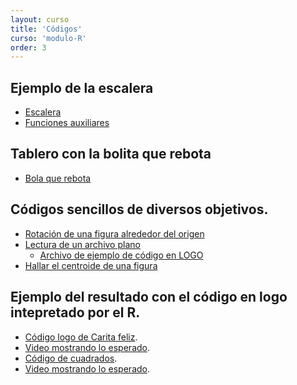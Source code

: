 ```yaml
---
layout: curso
title: 'Códigos'
curso: 'modulo-R'
order: 3
---
```



## Ejemplo de la escalera
 - [Escalera](./codigos/escalera1.R)
 - [Funciones auxiliares](./codigos/funciones.R)

## Tablero con la bolita que rebota
 - [Bola que rebota](./codigos/quiz3.R)

## Códigos sencillos de diversos objetivos.

 - [Rotación de una figura alrededor del origen](./codigos/rota_triangulo.R)
 - [Lectura de un archivo plano](./codigos/lectura_archivo_texto.R)
    * [Archivo de ejemplo de código en LOGO](./codigos/primer_programa.logo)
 - [Hallar el centroide de una figura](./codigos/halla_centroide.R)

## Ejemplo del resultado con el código en logo intepretado por el R.

  - [Código logo de Carita feliz](./codigos/carita_feliz.logo).
  - [Video mostrando lo esperado](./codigos/carita_feliz.mp4).
  - [Código de cuadrados](./codigos/cuadrados.logo).
  - [Video mostrando lo esperado](./codigos/cuadrados.mp4).




<!--
## Ejemplo del uso del "click" del mouse.
  - [Segmento oblicuo](./codigos/segmento_oblicuo.R)
  - [Solución a segmentos horizontales o verticales](./codigos/segmento_vertical_horizontal.R)

## Ejemplo del uso del RMarkdown.

 - [Archivo en formato ".Rmd"](./codigos/ejemplo1.Rmd).
 - [Archivo en formato ".html"](./codigos/ejemplo1.html)
 - [Base de datos de la participación en los olímpicos por parte de Colombia](./codigos/colombia_olimpicos.csv).


## Indicación de la batalla naval.
 - [Tablero simple](./codigos/interactua.R)
 - [Archivo de intercambio](./codigos/jugada.txt) -->
